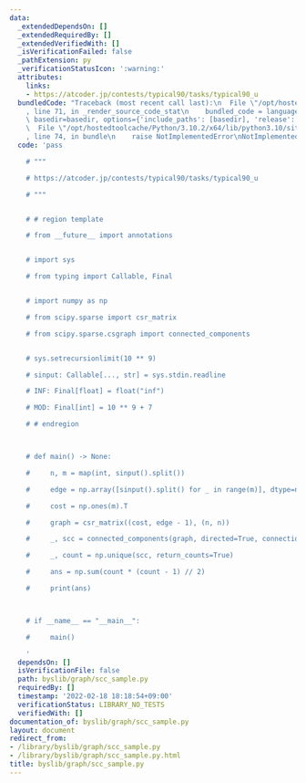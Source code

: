 ```yaml
---
data:
  _extendedDependsOn: []
  _extendedRequiredBy: []
  _extendedVerifiedWith: []
  _isVerificationFailed: false
  _pathExtension: py
  _verificationStatusIcon: ':warning:'
  attributes:
    links:
    - https://atcoder.jp/contests/typical90/tasks/typical90_u
  bundledCode: "Traceback (most recent call last):\n  File \"/opt/hostedtoolcache/Python/3.10.2/x64/lib/python3.10/site-packages/onlinejudge_verify/documentation/build.py\"\
    , line 71, in _render_source_code_stat\n    bundled_code = language.bundle(stat.path,\
    \ basedir=basedir, options={'include_paths': [basedir], 'release': True}).decode()\n\
    \  File \"/opt/hostedtoolcache/Python/3.10.2/x64/lib/python3.10/site-packages/onlinejudge_verify/languages/python.py\"\
    , line 74, in bundle\n    raise NotImplementedError\nNotImplementedError\n"
  code: 'pass

    # """

    # https://atcoder.jp/contests/typical90/tasks/typical90_u

    # """


    # # region template

    # from __future__ import annotations


    # import sys

    # from typing import Callable, Final


    # import numpy as np

    # from scipy.sparse import csr_matrix

    # from scipy.sparse.csgraph import connected_components


    # sys.setrecursionlimit(10 ** 9)

    # sinput: Callable[..., str] = sys.stdin.readline

    # INF: Final[float] = float("inf")

    # MOD: Final[int] = 10 ** 9 + 7

    # # endregion



    # def main() -> None:

    #     n, m = map(int, sinput().split())

    #     edge = np.array([sinput().split() for _ in range(m)], dtype=np.int64).T

    #     cost = np.ones(m).T

    #     graph = csr_matrix((cost, edge - 1), (n, n))

    #     _, scc = connected_components(graph, directed=True, connection="strong")

    #     _, count = np.unique(scc, return_counts=True)

    #     ans = np.sum(count * (count - 1) // 2)

    #     print(ans)



    # if __name__ == "__main__":

    #     main()

    '
  dependsOn: []
  isVerificationFile: false
  path: byslib/graph/scc_sample.py
  requiredBy: []
  timestamp: '2022-02-18 18:18:54+09:00'
  verificationStatus: LIBRARY_NO_TESTS
  verifiedWith: []
documentation_of: byslib/graph/scc_sample.py
layout: document
redirect_from:
- /library/byslib/graph/scc_sample.py
- /library/byslib/graph/scc_sample.py.html
title: byslib/graph/scc_sample.py
---
```

